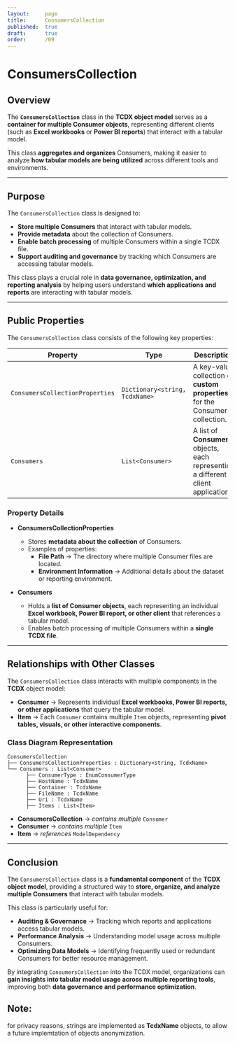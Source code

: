 ```yaml
---
layout:     page
title:      ConsumersCollection
published:  true
draft:      true
order:      /09
---
```


# **ConsumersCollection**

## **Overview**
The **`ConsumersCollection`** class in the **TCDX object model** serves as a **container for multiple Consumer objects**, representing different clients (such as **Excel workbooks** or **Power BI reports**) that interact with a tabular model. 

This class **aggregates and organizes** Consumers, making it easier to analyze **how tabular models are being utilized** across different tools and environments.

---

## **Purpose**
The `ConsumersCollection` class is designed to:
- **Store multiple Consumers** that interact with tabular models.
- **Provide metadata** about the collection of Consumers.
- **Enable batch processing** of multiple Consumers within a single TCDX file.
- **Support auditing and governance** by tracking which Consumers are accessing tabular models.

This class plays a crucial role in **data governance, optimization, and reporting analysis** by helping users understand **which applications and reports** are interacting with tabular models.

---

## **Public Properties**
The `ConsumersCollection` class consists of the following key properties:

| **Property**                  | **Type**                                    | **Description**  |
|--------------------------------|--------------------------------------------|------------------|
| `ConsumersCollectionProperties` | `Dictionary<string, TcdxName>`             | A key-value collection of **custom properties** for the Consumers collection. |
| `Consumers`                    | `List<Consumer>`                           | A list of **Consumer** objects, each representing a different client application. |

### **Property Details**
- **ConsumersCollectionProperties**  
  - Stores **metadata about the collection** of Consumers.
  - Examples of properties:
    - **File Path** → The directory where multiple Consumer files are located.
    - **Environment Information** → Additional details about the dataset or reporting environment.

- **Consumers**  
  - Holds a **list of Consumer objects**, each representing an individual **Excel workbook, Power BI report, or other client** that references a tabular model.
  - Enables batch processing of multiple Consumers within a **single TCDX file**.

---

## **Relationships with Other Classes**
The `ConsumersCollection` class interacts with multiple components in the **TCDX** object model:

- **Consumer** → Represents individual **Excel workbooks, Power BI reports, or other applications** that query the tabular model.
- **Item** → Each `Consumer` contains multiple `Item` objects, representing **pivot tables, visuals, or other interactive components**.

### **Class Diagram Representation**
```
ConsumersCollection
├── ConsumersCollectionProperties : Dictionary<string, TcdxName>
└── Consumers : List<Consumer>
      ├── ConsumerType : EnumConsumerType
      ├── HostName : TcdxName
      ├── Container : TcdxName
      ├── FileName : TcdxName
      ├── Uri : TcdxName
      ├── Items : List<Item>
```
- **ConsumersCollection** → *contains multiple* `Consumer`
- **Consumer** → *contains multiple* `Item`
- **Item** → *references* `ModelDependency`

---

## **Conclusion**
The `ConsumersCollection` class is a **fundamental component** of the **TCDX object model**, providing a structured way to **store, organize, and analyze multiple Consumers** that interact with tabular models.

This class is particularly useful for:
- **Auditing & Governance** → Tracking which reports and applications access tabular models.
- **Performance Analysis** → Understanding model usage across multiple Consumers.
- **Optimizing Data Models** → Identifying frequently used or redundant Consumers for better resource management.

By integrating `ConsumersCollection` into the TCDX model, organizations can **gain insights into tabular model usage across multiple reporting tools**, improving both **data governance and performance optimization**.

## Note: 
for privacy reasons, strings are implemented as **TcdxName** objects, to allow a future implemtation of objects anonymization.